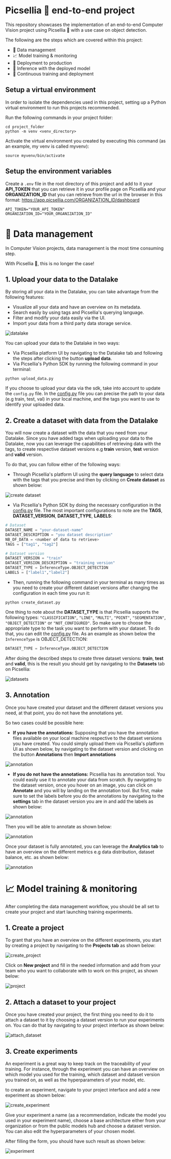 # Picsellia 🥑 end-to-end project
This repository showcases the implementation of an end-to-end Computer Vision project using Picsellia 🥑 with a use case on object detection. 

The following are the steps which are covered within this project: 
- 💾 Data management
- 📈 Model training & monitoring 
- 🚀 Deployment to production
- 🏹 Inference with the deployed model 
- 🔁 Continuous training and deployment


## Setup a virtual environment 

In order to isolate the dependencies used in this project, setting up a Python virtual environment to run this projects recommended. 

Run the following commands in your project folder: 

```shell
cd project_folder
python -m venv <venv_directory> 
```

Activate the virtual environment you created by executing this command (as an example, my venv is called myvenv): 

```shell
source myvenv/bin/activate 
```

## Setup the environment variables 

Create a `.env` file in the root directory of this project and add to it your **API_TOKEN** 
that you can retrieve it in your profile page on Picsellia and your **ORGANIZATION_ID** that you can retrieve from the url in the browser in this format: https://app.picsellia.com/ORGANIZATION_ID/dashboard

```
API_TOKEN="YOUR_API_TOKEN"
ORGANIZATION_ID="YOUR_ORGANIZATION_ID"
```

# 💾 Data management 

In Computer Vision projects, data management is the most time consuming step. 

With Picsellia 🥑, this is no longer the case! 

## 1. Upload your data to the Datalake 

By storing all your data in the Datalake, you can take advantage from the following features:
- Visualize all your data and have an overview on its metadata.
- Search easily by using tags and Picsellia's querying language.
- Filter and modify your data easily via the UI.
- Import your data from a third party data storage service. 

![datalake](/docs/datalake.png)

You can upload your data to the Datalake in two ways: 
- Via Picsellia platform UI by navigating to the Datalake tab and following the steps after clicking the button **upload data**. 
- Via Picsellia's Python SDK by running the following command in your terminal: 
````
python upload_data.py
````

If you choose to upload your data via the sdk, take into account to update the `config.py` file. In the [config.py](config.py) file you can precise the path to your data (e.g train, test, val) in your local machine, and the tags you want to use to identify your uploaded data. 

## 2. Create a dataset with data from the Datalake

You will now create a dataset with the data that you need from your Datalake. 
Since you have added tags when uploading your data to the Datalake, now you can leverage the capabilities of retrieving data with the tags, to create respective dataset versions e.g **train** version, **test** version and **valid** version. 

To do that, you can follow either of the following ways: 
- Through Picsellia's platform UI using the **query language** to select data with the tags that you precise and then by clicking on **Create dataset** as shown below:

![create dataset](/docs/create_dataset.png)

- Via Picsellia's Python SDK by doing the necessary configuration in the [config.py](config.py) file. The most important configurations to note are the **TAGS**, **DATASET_VERSION**, **DATASET_TYPE**, **LABELS**: 
````python
# Dataset 
DATASET_NAME = "your-dataset-name"
DATASET_DESCRIPTION = "you dataset description"
NB_OF_DATA = <number of data to retrieve> 
TAGS = ["tag1", "tag2"]

# Dataset version
DATASET_VERSION = "train"
DATASET_VERSION_DESCRIPTION = "training version"
DATASET_TYPE = InferenceType.OBJECT_DETECTION
LABELS = ["label1","label2"]
````
- Then, running the following command in your terminal as many times as you need to create your different dataset versions after changing the configuration in each time you run it:
````shell
python create_dataset.py
````

One thing to note about the **DATASET_TYPE** is that Picsellia supports the following types: `"CLASSIFICATION"`, `"LINE"`, `"MULTI"`, `"POINT"`, `"SEGMENTATION"`, `"OBJECT_DETECTION"` or `"NOT_CONFIGURED"`. So make sure to choose the appropriate type to the task you want to perform with your dataset. To do that, you can edit the [config.py](config.py) file. As an example as shown below the `InferenceType` is OBJECT_DETECTION: 

````python
DATASET_TYPE = InferenceType.OBJECT_DETECTION
````

After doing the described steps to create three dataset versions: **train**, **test** and **valid**, this is the result you should get by navigating to the **Datasets** tab on Picsellia:

![datasets](/docs/datasets.png)

## 3. Annotation 

Once you have created your dataset and the different dataset versions you need, at that point, you do not have the annotations yet.  

So two cases could be possible here: 
-  **If you have the annotations:** 
Supposing that you have the annotation files available on your local machine respective to the dataset versions you have created. You could simply upload them via Picsellia's platform UI as shown below, by navigating to the dataset version and clicking on the button **Annotations** then **Import annotations** 

![annotation](/docs/import_annotations.png)

 - **If you do not have the annotations:**
  Picsellia has its annotation tool. You could easily use it to annotate your data from scratch. By navigating to the dataset version, once you hover on an image, you can click on **Annotate** and you will by landing on the annotation tool. But first, make sure to set the labels before you do the annotations by navigating to the **settings** tab in the dataset version you are in and add the labels as shown below: 

![annotation](/docs/labels.png)

Then you will be able to annotate as shown below: 

![annotation](/docs/annotation_tool.png)

Once your dataset is fully annotated, you can leverage the **Analytics tab** to have an overview on the different metrics e.g data distribution, dataset balance, etc. as shown below: 

![annotation](/docs/dataset_analytics.png)

# 📈 Model training & monitoring

After completing the data management workflow, you should be all set to create your project and start launching training experiments. 

## 1. Create a project 

To grant that you have an overview on the different experiments, you start by creating a project by navigating to the **Projects tab** as shown below: 

![create_project](/docs/create_project.png)

Click on **New project** and fill in the needed information and add from your team who you want to collaborate with to work on this project, as shown below: 

![project](/docs/project.png)

## 2. Attach a dataset to your project 
Once you have created your project, the first thing you need to do it to attach a dataset to it by choosing a dataset version to run your experiments on. You can do that by navigating to your project interface as shown below: 

![attach_dataset](/docs/attach_dataset.png)

## 3. Create experiments

An experiment is a great way to keep track on the traceability of your training. For instance, through the experiment you can have an overview on which model you used for the training, which dataset and dataset version you trained on, as well as the hyperparameters of your model, etc.  

to create an experiment, navigate to your project interface and add a new experiment as shown below: 

![create_experiment](/docs/create_experiment.png)

Give your experiment a name (as a recommendation, indicate the model you used in your experiment name), choose a base architecture either from your organization or from the public models hub and choose a dataset version. You can also edit the hyperparameters of your chosen model. 

After filling the form, you should have such result as shown below: 

![experiment](/docs/experiment.png)








 







